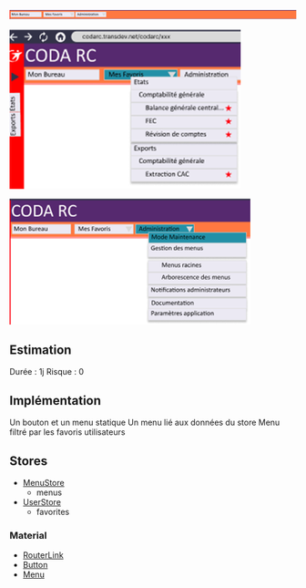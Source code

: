 ![Pasted image 20230125093357](../medias/Pasted%20image%2020230125093357.png)

![Pasted image 20230125094346](../medias/Pasted%20image%2020230125094346.png)

![Pasted image 20230125094413](../medias/Pasted%20image%2020230125094413.png)

## Estimation

Durée : 1j
Risque : 0

## Implémentation

Un bouton et un menu statique
Un menu lié aux données du store Menu filtré par les favoris utilisateurs

## Stores
- [MenuStore](../Store/MenuStore.md)
	- menus
- [UserStore](../Store/UserStore.md)
	- favorites

### Material
- [RouterLink](https://angular.io/api/router/RouterLink)
- [Button](https://material.angular.io/components/button)
- [Menu](https://material.angular.io/components/menu/overview)